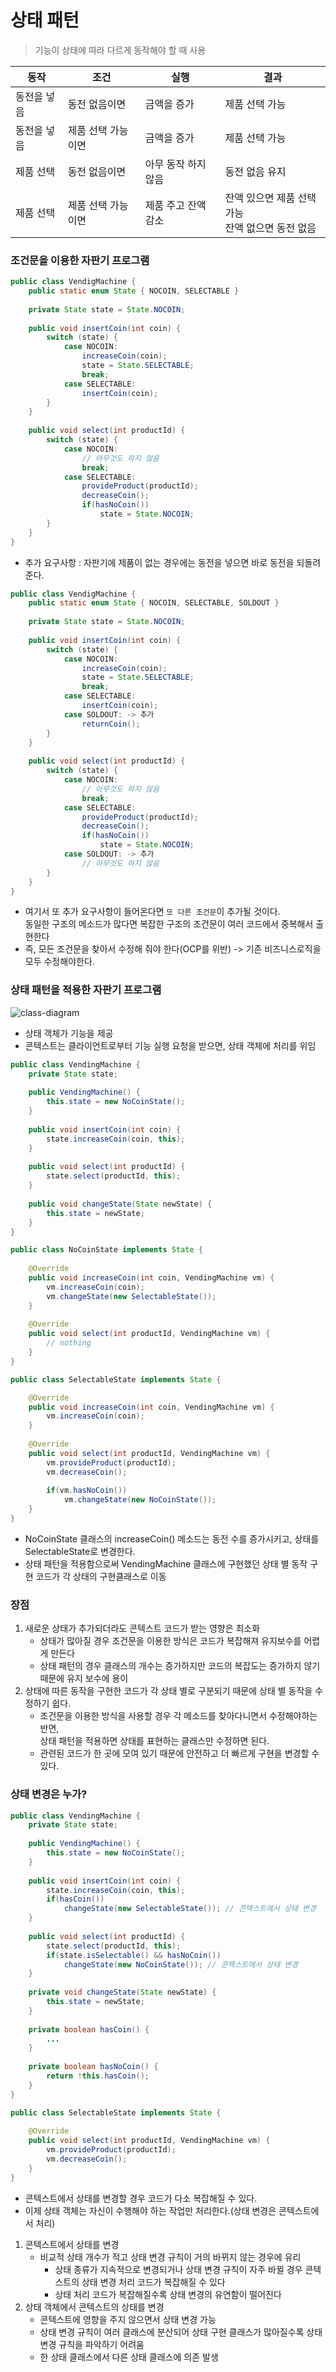 # 상태 패턴
> 기능이 상태에 따라 다르게 동작해야 할 때 사용

|동작|조건|실행|결과|
|---|---|---|---|
|동전을 넣음|동전 없음이면|금액을 증가|제품 선택 가능|
|동전을 넣음|제품 선택 가능이면|금액을 증가|제품 선택 가능|
|제품 선택|동전 없음이면|아무 동작 하지 않음|동전 없음 유지|
|제품 선택|제품 선택 가능이면|제품 주고 잔액 감소|잔액 있으면 제품 선택 가능<br>잔액 없으면 동전 없음|

### 조건문을 이용한 자판기 프로그램
```java
public class VendigMachine {
    public static enum State { NOCOIN, SELECTABLE }
    
    private State state = State.NOCOIN;
    
    public void insertCoin(int coin) {
        switch (state) {
            case NOCOIN:
                increaseCoin(coin);
                state = State.SELECTABLE;
                break;
            case SELECTABLE:
                insertCoin(coin);
        }
    }
    
    public void select(int productId) {
        switch (state) {
            case NOCOIN:
                // 아무것도 하지 않음
                break;
            case SELECTABLE:
                provideProduct(productId);
                decreaseCoin();
                if(hasNoCoin())
                    state = State.NOCOIN;
        }
    }
}
```
- 추가 요구사항 : 자판기에 제품이 없는 경우에는 동전을 넣으면 바로 동전을 되돌려 준다.
```java
public class VendigMachine {
    public static enum State { NOCOIN, SELECTABLE, SOLDOUT }
    
    private State state = State.NOCOIN;
    
    public void insertCoin(int coin) {
        switch (state) {
            case NOCOIN:
                increaseCoin(coin);
                state = State.SELECTABLE;
                break;
            case SELECTABLE:
                insertCoin(coin);
            case SOLDOUT: -> 추가
                returnCoin();
        }
    }
    
    public void select(int productId) {
        switch (state) {
            case NOCOIN:
                // 아무것도 하지 않음
                break;
            case SELECTABLE:
                provideProduct(productId);
                decreaseCoin();
                if(hasNoCoin())
                    state = State.NOCOIN;
            case SOLDOUT: -> 추가
                // 아무것도 하지 않음
        }
    }
}
```
- 여기서 또 추가 요구사항이 들어온다면 `또 다른 조건문`이 추가될 것이다.<br>
동일한 구조의 메소드가 많다면 복잡한 구조의 조건문이 여러 코드에서 중복해서 출현한다
- 즉, 모든 조건문을 찾아서 수정해 줘야 한다(OCP를 위반) -> 기존 비즈니스로직을 모두 수정해야한다.
### 상태 패턴을 적용한 자판기 프로그램
![class-diagram](http://www.plantuml.com/plantuml/proxy?src=https://raw.githubusercontent.com/wkdehdlr/TIL/main/uml/state.puml)
- 상태 객체가 기능을 제공
- 콘텍스트는 클라이언트로부터 기능 실행 요청을 받으면, 상태 객체에 처리를 위임
```java
public class VendingMachine {
    private State state;
    
    public VendingMachine() {
        this.state = new NoCoinState();
    }
    
    public void insertCoin(int coin) {
        state.increaseCoin(coin, this);
    }
    
    public void select(int productId) {
        state.select(productId, this);
    }
    
    public void changeState(State newState) {
        this.state = newState;
    }
}

public class NoCoinState implements State {
    
    @Override
    public void increaseCoin(int coin, VendingMachine vm) {
        vm.increaseCoin(coin);
        vm.changeState(new SelectableState());
    }
    
    @Override
    public void select(int productId, VendingMachine vm) {
        // nothing
    }
}

public class SelectableState implements State {

    @Override
    public void increaseCoin(int coin, VendingMachine vm) {
        vm.increaseCoin(coin);
    }
  
    @Override
    public void select(int productId, VendingMachine vm) {
        vm.provideProduct(productId);
        vm.decreaseCoin();
        
        if(vm.hasNoCoin())
            vm.changeState(new NoCoinState());
    }
}
```
- NoCoinState 클래스의 increaseCoin() 메소드는 동전 수를 증가시키고, 상태를 SelectableState로 변경한다.
- 상태 패턴을 적용함으로써 VendingMachine 클래스에 구현했던 상태 별 동작 구현 코드가 각 상태의 구현클래스로 이동
### 장점
1. 새로운 상태가 추가되더라도 콘텍스트 코드가 받는 영향은 최소화
    - 상태가 많아질 경우 조건문을 이용한 방식은 코드가 복잡해져 유지보수를 어렵게 만든다
    - 상태 패턴의 경우 클래스의 개수는 증가하지만 코드의 복잡도는 증가하지 않기 때문에 유지 보수에 용이
2. 상태에 따른 동작을 구현한 코드가 각 상태 별로 구분되기 때문에 상태 별 동작을 수정하기 쉽다.
    - 조건문을 이용한 방식을 사용할 경우 각 메소드를 찾아다니면서 수정해야하는 반면,<br>
  상태 패턴을 적용하면 상태를 표현하는 클래스만 수정하면 된다.
    - 관련된 코드가 한 곳에 모여 있기 때문에 안전하고 더 빠르게 구현을 변경할 수 있다.
### 상태 변경은 누가?
```java
public class VendingMachine {
    private State state;
  
    public VendingMachine() {
        this.state = new NoCoinState();
    }
  
    public void insertCoin(int coin) {
        state.increaseCoin(coin, this);
        if(hasCoin())
            changeState(new SelectableState()); // 콘텍스트에서 상태 변경
    }
  
    public void select(int productId) {
        state.select(productId, this);
        if(state.isSelectable() && hasNoCoin())
            changeState(new NoCoinState()); // 콘텍스트에서 상태 변경
    }
  
    private void changeState(State newState) {
        this.state = newState;
    }
    
    private boolean hasCoin() {
        ...
    }
    
    private boolean hasNoCoin() {
        return !this.hasCoin();
    }
}

public class SelectableState implements State {
    
    @Override
    public void select(int productId, VendingMachine vm) {
        vm.provideProduct(productId);
        vm.decreaseCoin();
    }
}
```
- 콘텍스트에서 상태를 변경할 경우 코드가 다소 복잡해질 수 있다.
- 이제 상태 객체는 자신이 수행해야 하는 작업만 처리한다.(상태 변경은 콘텍스트에서 처리)
1. 콘텍스트에서 상태를 변경
    - 비교적 상태 개수가 적고 상태 변경 규칙이 거의 바뀌지 않는 경우에 유리
      - 상태 종류가 지속적으로 변경되거나 상태 변경 규칙이 자주 바뀔 경우 콘텍스트의 상태 변경 처리 코드가 복잡해질 수 있다
      - 상태 처리 코드가 복잡해질수록 상태 변경의 유연함이 떨어진다
2. 상태 객체에서 콘텍스트의 상태를 변경
    - 콘텍스트에 영향을 주지 않으면서 상태 변경 가능
    - 상태 변경 규칙이 여러 클래스에 분산되어 상태 구현 클래스가 많아질수록 상태 변경 규칙을 파악하기 어려움
    - 한 상태 클래스에서 다른 상태 클래스에 의존 발생
